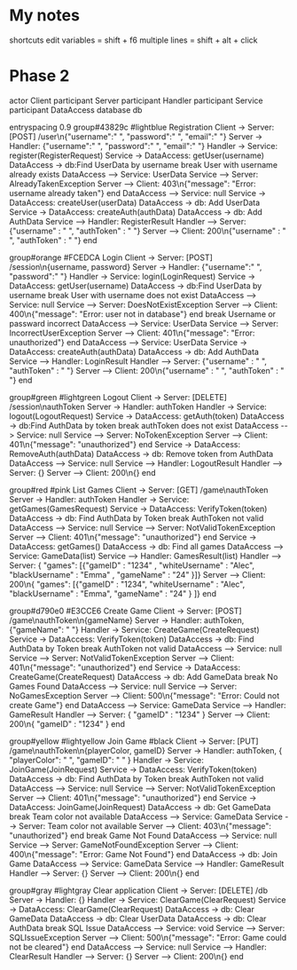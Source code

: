# My notes

shortcuts
    edit variables = shift + f6
    multiple lines = shift + alt + click

# Phase 2
actor Client
participant Server
participant Handler
participant Service
participant DataAccess
database db

entryspacing 0.9
group#43829c #lightblue Registration
Client -> Server: [POST] /user\n{"username":" ", "password":" ", "email":" "}
Server -> Handler: {"username":" ", "password":" ", "email":" "}
Handler -> Service: register(RegisterRequest)
Service -> DataAccess: getUser(username)
DataAccess -> db:Find UserData by username
break User with username already exists
DataAccess --> Service: UserData
Service --> Server: AlreadyTakenException
Server --> Client: 403\n{"message": "Error: username already taken"}
end
DataAccess --> Service: null
Service -> DataAccess: createUser(userData)
DataAccess -> db: Add UserData
Service -> DataAccess: createAuth(authData)
DataAccess -> db: Add AuthData
Service --> Handler: RegisterResult
Handler --> Server: {"username" : " ", "authToken" : " "}
Server --> Client: 200\n{"username" : " ", "authToken" : " "}
end

group#orange #FCEDCA Login
Client -> Server: [POST] /session\n{username, password}
Server -> Handler: {"username":" ", "password":" "}
Handler -> Service: login(LoginRequest)
Service -> DataAccess: getUser(username)
DataAccess -> db:Find UserData by username
break User with username does not exist
DataAccess --> Service: null
Service --> Server: DoesNotExistException
Server --> Client: 400\n{"message": "Error: user not in database"}
end
break Username or passward incorrect
DataAccess --> Service: UserData
Service --> Server: IncorrectUserException
Server --> Client: 401\n{"message": "Error: unauthorized"}
end
DataAccess --> Service: UserData
Service -> DataAccess: createAuth(authData)
DataAccess -> db: Add AuthData
Service --> Handler: LoginResult
Handler --> Server: {"username" : " ", "authToken" : " "}
Server --> Client: 200\n{"username" : " ", "authToken" : " "}
end

group#green #lightgreen Logout
Client -> Server: [DELETE] /session\nauthToken
Server -> Handler: authToken
Handler -> Service: logout(LogoutRequest)
Service -> DataAccess: getAuth(token)
DataAccess -> db:Find AuthData by token
break authToken does not exist
DataAccess --> Service: null
Service --> Server: NoTokenException
Server --> Client: 401\n{"message": "unauthorized"}
end
Service -> DataAccess: RemoveAuth(authData)
DataAccess -> db: Remove token from AuthData
DataAccess --> Service: null
Service --> Handler: LogoutResult
Handler --> Server: {}
Server --> Client: 200\n{}
end

group#red #pink List Games
Client -> Server: [GET] /game\nauthToken
Server -> Handler: authToken
Handler -> Service: getGames(GamesRequest)
Service -> DataAccess: VerifyToken(token)
DataAccess -> db: Find AuthData by Token
break AuthToken not valid
DataAccess --> Service: null
Service --> Server: NotValidTokenException
Server --> Client: 401\n{"message": "unauthorized"}
end
Service -> DataAccess: getGames()
DataAccess -> db: Find all games
DataAccess --> Service: GameData(list)
Service --> Handler: GamesResult(list)
Handler --> Server: { "games": [{"gameID" : "1234" ,  "whiteUsername" : "Alec", "blackUsername" : "Emma" , "gameName" : "24" }]}
Server --> Client: 200\n{ "games": [{"gameID" : "1234", "whiteUsername" : "Alec", "blackUsername" : "Emma", "gameName" : "24" } ]}
end

group#d790e0 #E3CCE6 Create Game
Client -> Server: [POST] /game\nauthToken\n{gameName}
Server -> Handler: authToken, {"gameName": " "}
Handler -> Service: CreateGame(CreateRequest)
Service -> DataAccess: VerifyToken(token)
DataAccess -> db: Find AuthData by Token
break AuthToken not valid
DataAccess --> Service: null
Service --> Server: NotValidTokenException
Server --> Client: 401\n{"message": "unauthorized"}
end
Service -> DataAccess: CreateGame(CreateRequest)
DataAccess -> db: Add GameData
break No Games Found
DataAccess --> Service: null
Service --> Server: NoGamesException
Server --> Client: 500\n{"message": "Error: Could not create Game"}
end
DataAccess --> Service: GameData
Service --> Handler: GameResult
Handler --> Server: { "gameID" : "1234" }
Server --> Client: 200\n{ "gameID" : "1234" }
end

group#yellow #lightyellow Join Game #black
Client -> Server: [PUT] /game\nauthToken\n{playerColor, gameID}
Server -> Handler: authToken, { "playerColor": " ", "gameID": " " }
Handler -> Service: JoinGame(JoinRequest)
Service -> DataAccess: VerifyToken(token)
DataAccess -> db: Find AuthData by Token
break AuthToken not valid
DataAccess --> Service: null
Service --> Server: NotValidTokenException
Server --> Client: 401\n{"message": "unauthorized"}
end
Service -> DataAccess: JoinGame(JoinRequest)
DataAccess -> db: Get GameData
break Team color not available
DataAccess --> Service: GameData
Service --> Server: Team color not available
Server --> Client: 403\n{"message": "unauthorized"}
end
break Game Not Found
DataAccess --> Service: null
Service --> Server: GameNotFoundException
Server --> Client: 400\n{"message": "Error: Game Not Found"}
end
DataAccess -> db: Join Game
DataAccess --> Service: GameData
Service --> Handler: GameResult
Handler --> Server: {}
Server --> Client: 200\n{}
end

group#gray #lightgray Clear application
Client -> Server: [DELETE] /db
Server -> Handler: {}
Handler -> Service: ClearGame(ClearRequest)
Service -> DataAccess: ClearGame(ClearRequest)
DataAccess -> db: Clear GameData
DataAccess -> db: Clear UserData
DataAccess -> db: Clear AuthData
break SQL Issue
DataAccess --> Service: void
Service --> Server: SQLIssueException
Server --> Client: 500\n{"message": "Error: Game could not be cleared"}
end
DataAccess --> Service: null
Service --> Handler: ClearResult
Handler --> Server: {}
Server --> Client: 200\n{}
end






